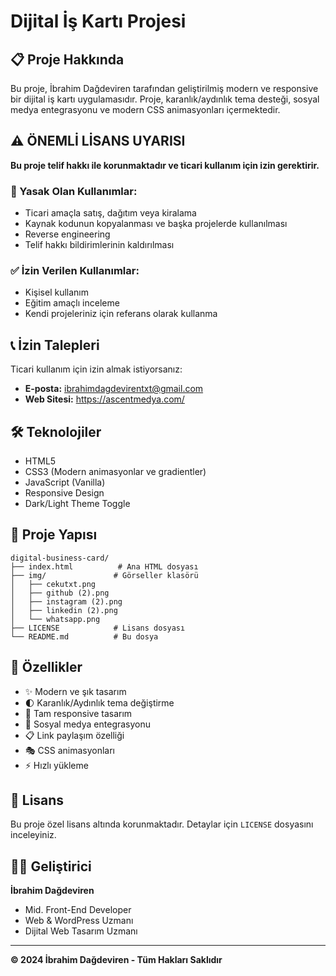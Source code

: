 # Dijital İş Kartı Projesi

## 📋 Proje Hakkında

Bu proje, İbrahim Dağdeviren tarafından geliştirilmiş modern ve responsive bir dijital iş kartı uygulamasıdır. Proje, karanlık/aydınlık tema desteği, sosyal medya entegrasyonu ve modern CSS animasyonları içermektedir.

## ⚠️ ÖNEMLİ LİSANS UYARISI

**Bu proje telif hakkı ile korunmaktadır ve ticari kullanım için izin gerektirir.**

### 🚫 Yasak Olan Kullanımlar:
- Ticari amaçla satış, dağıtım veya kiralama
- Kaynak kodunun kopyalanması ve başka projelerde kullanılması
- Reverse engineering
- Telif hakkı bildirimlerinin kaldırılması

### ✅ İzin Verilen Kullanımlar:
- Kişisel kullanım
- Eğitim amaçlı inceleme
- Kendi projeleriniz için referans olarak kullanma

## 📞 İzin Talepleri

Ticari kullanım için izin almak istiyorsanız:
- **E-posta:** ibrahimdagdevirentxt@gmail.com
- **Web Sitesi:** https://ascentmedya.com/

## 🛠️ Teknolojiler

- HTML5
- CSS3 (Modern animasyonlar ve gradientler)
- JavaScript (Vanilla)
- Responsive Design
- Dark/Light Theme Toggle

## 📁 Proje Yapısı

```
digital-business-card/
├── index.html          # Ana HTML dosyası
├── img/               # Görseller klasörü
│   ├── cekutxt.png
│   ├── github (2).png
│   ├── instagram (2).png
│   ├── linkedin (2).png
│   └── whatsapp.png
├── LICENSE            # Lisans dosyası
└── README.md          # Bu dosya
```

## 🎨 Özellikler

- ✨ Modern ve şık tasarım
- 🌓 Karanlık/Aydınlık tema değiştirme
- 📱 Tam responsive tasarım
- 🔗 Sosyal medya entegrasyonu
- 📋 Link paylaşım özelliği
- 🎭 CSS animasyonları
- ⚡ Hızlı yükleme

## 📄 Lisans

Bu proje özel lisans altında korunmaktadır. Detaylar için `LICENSE` dosyasını inceleyiniz.

## 👨‍💻 Geliştirici

**İbrahim Dağdeviren**
- Mid. Front-End Developer
- Web & WordPress Uzmanı
- Dijital Web Tasarım Uzmanı

---

**© 2024 İbrahim Dağdeviren - Tüm Hakları Saklıdır** 
